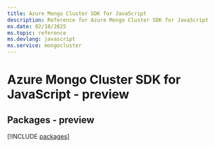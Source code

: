 ```yaml
---
title: Azure Mongo Cluster SDK for JavaScript
description: Reference for Azure Mongo Cluster SDK for JavaScript
ms.date: 02/18/2025
ms.topic: reference
ms.devlang: javascript
ms.service: mongocluster
---
```

# Azure Mongo Cluster SDK for JavaScript - preview
## Packages - preview
[!INCLUDE [packages](mongo-cluster-index.md)]